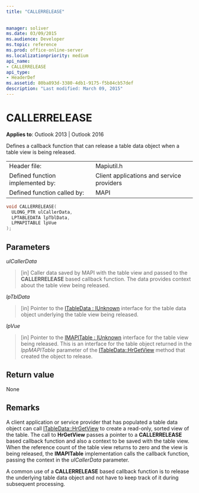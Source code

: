 ```yaml
---
title: "CALLERRELEASE"
 
 
manager: soliver
ms.date: 03/09/2015
ms.audience: Developer
ms.topic: reference
ms.prod: office-online-server
ms.localizationpriority: medium
api_name:
- CALLERRELEASE
api_type:
- HeaderDef
ms.assetid: 80ba893d-3380-4db1-9175-f5b84cb57def
description: "Last modified: March 09, 2015"
---
```


# CALLERRELEASE

  
  
**Applies to**: Outlook 2013 | Outlook 2016 
  
Defines a callback function that can release a table data object when a table view is being released. 
  
|||
|:-----|:-----|
|Header file:  <br/> |Mapiutil.h  <br/> |
|Defined function implemented by:  <br/> |Client applications and service providers  <br/> |
|Defined function called by:  <br/> |MAPI  <br/> |
   
```cpp
void CALLERRELEASE(
  ULONG_PTR ulCallerData,
  LPTABLEDATA lpTblData,
  LPMAPITABLE lpVue
);
```

## Parameters

 _ulCallerData_
  
> [in] Caller data saved by MAPI with the table view and passed to the **CALLERRELEASE** based callback function. The data provides context about the table view being released. 
    
 _lpTblData_
  
> [in] Pointer to the [ITableData : IUnknown](itabledataiunknown.md) interface for the table data object underlying the table view being released. 
    
 _lpVue_
  
> [in] Pointer to the [IMAPITable : IUnknown](imapitableiunknown.md) interface for the table view being released. This is an interface for the table object returned in the _lppMAPITable_ parameter of the [ITableData::HrGetView](itabledata-hrgetview.md) method that created the object to release. 
    
## Return value

None 
  
## Remarks

A client application or service provider that has populated a table data object can call [ITableData::HrGetView](itabledata-hrgetview.md) to create a read-only, sorted view of the table. The call to **HrGetView** passes a pointer to a **CALLERRELEASE** based callback function and also a context to be saved with the table view. When the reference count of the table view returns to zero and the view is being released, the **IMAPITable** implementation calls the callback function, passing the context in the  _ulCallerData_ parameter. 
  
A common use of a **CALLERRELEASE** based callback function is to release the underlying table data object and not have to keep track of it during subsequent processing. 
  


